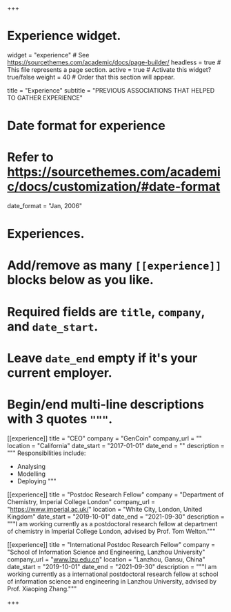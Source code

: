 +++
# Experience widget.
widget = "experience"  # See https://sourcethemes.com/academic/docs/page-builder/
headless = true  # This file represents a page section.
active = true  # Activate this widget? true/false
weight = 40  # Order that this section will appear.

title = "Experience"
subtitle = "PREVIOUS ASSOCIATIONS THAT HELPED TO GATHER EXPERIENCE"

# Date format for experience
#   Refer to https://sourcethemes.com/academic/docs/customization/#date-format
date_format = "Jan, 2006"

# Experiences.
#   Add/remove as many `[[experience]]` blocks below as you like.
#   Required fields are `title`, `company`, and `date_start`.
#   Leave `date_end` empty if it's your current employer.
#   Begin/end multi-line descriptions with 3 quotes `"""`.
[[experience]]
  title = "CEO"
  company = "GenCoin"
  company_url = ""
  location = "California"
  date_start = "2017-01-01"
  date_end = ""
  description = """
  Responsibilities include:
  
  * Analysing
  * Modelling
  * Deploying
  """

[[experience]]
  title = "Postdoc Research Fellow"
  company = "Department of Chemistry, Imperial College London"
  company_url = "https://www.imperial.ac.uk/"
  location = "White City, London, United Kingdom"
  date_start = "2019-10-01"
  date_end = "2021-09-30"
  description = """I am working currently as a postdoctoral research fellow at department of chemistry in Imperial College London, advised by Prof. Tom Welton."""

[[experience]]
  title = "International Postdoc Research Fellow"
  company = "School of Information Science and Engineering, Lanzhou University"
  company_url = "www.lzu.edu.cn"
  location = "Lanzhou, Gansu, China"
  date_start = "2019-10-01"
  date_end = "2021-09-30"
  description = """I am working currently as a international postdoctoral research fellow at school of information science and engineering in Lanzhou University, advised by Prof. Xiaoping Zhang."""
  
+++
